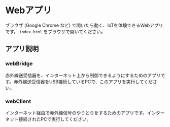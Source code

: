 # Webアプリ

ブラウザ (Google Chrome など) で開いたら動く、IoTを体験できるWebアプリです。
`index.html` をブラウザで開いてください。

## アプリ説明

### webBridge

赤外線送受信器を、インターネット上から制御できるようにするためのアプリです。赤外線送受信器をUSB接続しているPCで、このアプリを実行してください。

### webClient

インターネット経由で赤外線信号のやりとりをするためのアプリです。インターネット接続されたPCで実行してください。
